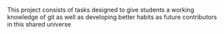 This project consists of tasks designed to give students a working knowledge of git as well as developing better habits as future contributors in this shared universe